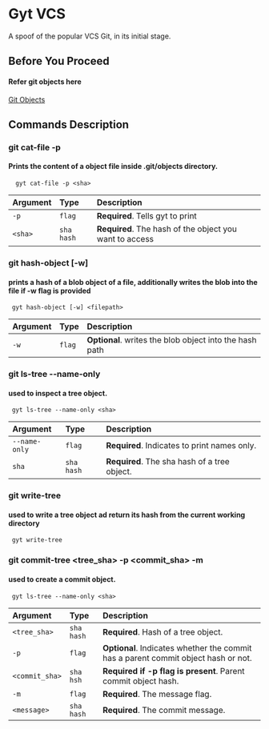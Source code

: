 
# Gyt VCS

A spoof of the popular VCS Git, in its initial stage.


## Before You Proceed

#### Refer git objects here
[Git Objects](https://git-scm.com/book/en/v2/Git-Internals-Git-Objects)


## Commands Description

### git cat-file -p <sha>
#### Prints the content of a object file inside .git/objects directory.


```
  gyt cat-file -p <sha>
```

| Argument | Type     | Description                |
| :-------- | :------- | :------------------------- |
| `-p` | `flag` | **Required**. Tells gyt to print |
| `<sha>` | `sha hash` | **Required**. The hash of the object you want  to access |

### git hash-object [-w] <filepath>
#### prints a hash of a blob object of a file, additionally writes the blob into the file if -w flag is provided

```
 gyt hash-object [-w] <filepath>
```

| Argument | Type     | Description                       |
| :-------- | :------- | :-------------------------------- |
| `-w`      | `flag` | **Optional**. writes the blob object into the hash path |

### git ls-tree --name-only <sha>
#### used to inspect a tree object.

```
 gyt ls-tree --name-only <sha>
```

| Argument | Type     | Description                       |
| :-------- | :------- | :-------------------------------- |
| `--name-only`      | `flag` | **Required**. Indicates to print names only. |
| `sha`      | `sha hash` | **Required**. The sha hash of a tree object. |

### git write-tree
#### used to write a tree object ad return its hash from the current working directory

```
 gyt write-tree
```

### git commit-tree <tree_sha> -p <commit_sha> -m <message>
#### used to create a commit object.

```
 gyt ls-tree --name-only <sha>
```

| Argument | Type     | Description                       |
| :-------- | :------- | :-------------------------------- |
| `<tree_sha>`      | `sha hash` | **Required**. Hash of a tree object. |
| `-p`      | `flag` | **Optional**. Indicates whether the commit has a parent commit object hash or not. |
| `<commit_sha>`      | `sha hsh` | **Required if -p flag is present**. Parent commit object hash. |
| `-m`      | `flag` | **Required**. The message flag. |
| `<message>`      | `sha hash` | **Required**. The commit message. |
